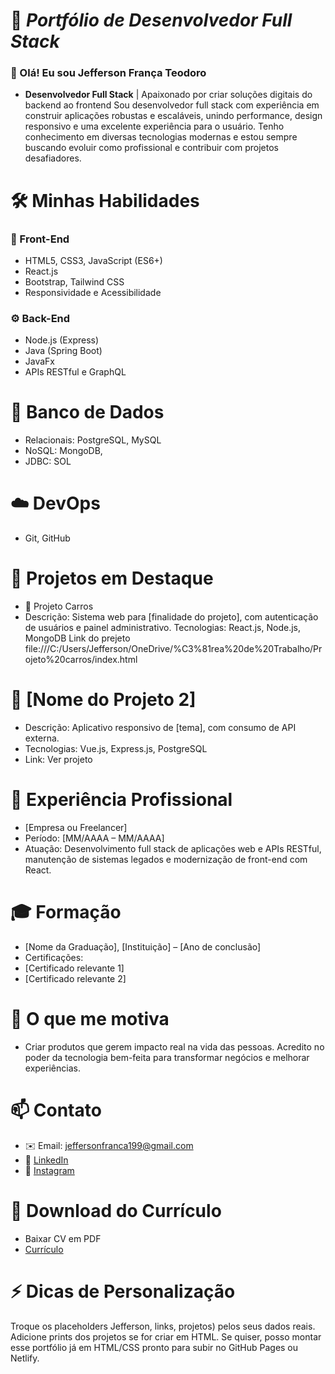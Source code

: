 # 🎯 *Portfólio de Desenvolvedor Full Stack*

### 👋 Olá! Eu sou Jefferson França Teodoro
- **Desenvolvedor Full Stack** | Apaixonado por criar soluções digitais do backend ao frontend
Sou desenvolvedor full stack com experiência em construir aplicações robustas e escaláveis, unindo performance, design responsivo e uma excelente experiência para o usuário. Tenho conhecimento em diversas tecnologias modernas e estou sempre buscando evoluir como profissional e contribuir com projetos desafiadores.

# 🛠 Minhas Habilidades

### 🚀 Front-End
- HTML5, CSS3, JavaScript (ES6+)
- React.js
- Bootstrap, Tailwind CSS
- Responsividade e Acessibilidade

### ⚙️ Back-End
- Node.js (Express)
- Java (Spring Boot)
- JavaFx
- APIs RESTful e GraphQL
  
# 💾 Banco de Dados
- Relacionais: PostgreSQL, MySQL
- NoSQL: MongoDB,
- JDBC: SOL

# ☁️ DevOps 
- Git, GitHub
  
# 💼 Projetos em Destaque
- 🌟 Projeto Carros 
- Descrição: Sistema web para [finalidade do projeto], com autenticação de usuários e painel administrativo.
Tecnologias: React.js, Node.js, MongoDB
Link do prejeto file:///C:/Users/Jefferson/OneDrive/%C3%81rea%20de%20Trabalho/Projeto%20carros/index.html 

# 🌟 [Nome do Projeto 2]
- Descrição: Aplicativo responsivo de [tema], com consumo de API externa.
- Tecnologias: Vue.js, Express.js, PostgreSQL
- Link: Ver projeto

# 🧭 Experiência Profissional
- [Empresa ou Freelancer]
- Período: [MM/AAAA – MM/AAAA]
- Atuação: Desenvolvimento full stack de aplicações web e APIs RESTful, manutenção de sistemas legados e modernização de front-end com React.

# 🎓 Formação
- [Nome da Graduação], [Instituição] – [Ano de conclusão]
- Certificações:
- [Certificado relevante 1]
- [Certificado relevante 2]

# 💬 O que me motiva
- Criar produtos que gerem impacto real na vida das pessoas. Acredito no poder da tecnologia bem-feita para transformar negócios e melhorar experiências.

# 📫 Contato
- ✉️ Email: jeffersonfranca199@gmail.com
- 💼 [LinkedIn](https://www.linkedin.com/in/jefferson-fran%C3%A7a-teodoro-6258ba215/)  
- 🐙  [Instagram](https://www.instagram.com/franca_teodoro/)

# 📂 Download do Currículo
- Baixar CV em PDF
- [Currículo](https://1drv.ms/i/c/23e3663edd36cb5e/Edzbux06q-tPnjlJA2yFTfYBkJNl246r2eRroDRXIfSULQ?e=oe9Jip/)

# ⚡ Dicas de Personalização
Troque os placeholders Jefferson, links, projetos) pelos seus dados reais.
Adicione prints dos projetos se for criar em HTML.
Se quiser, posso montar esse portfólio já em HTML/CSS pronto para subir no GitHub Pages ou Netlify.

